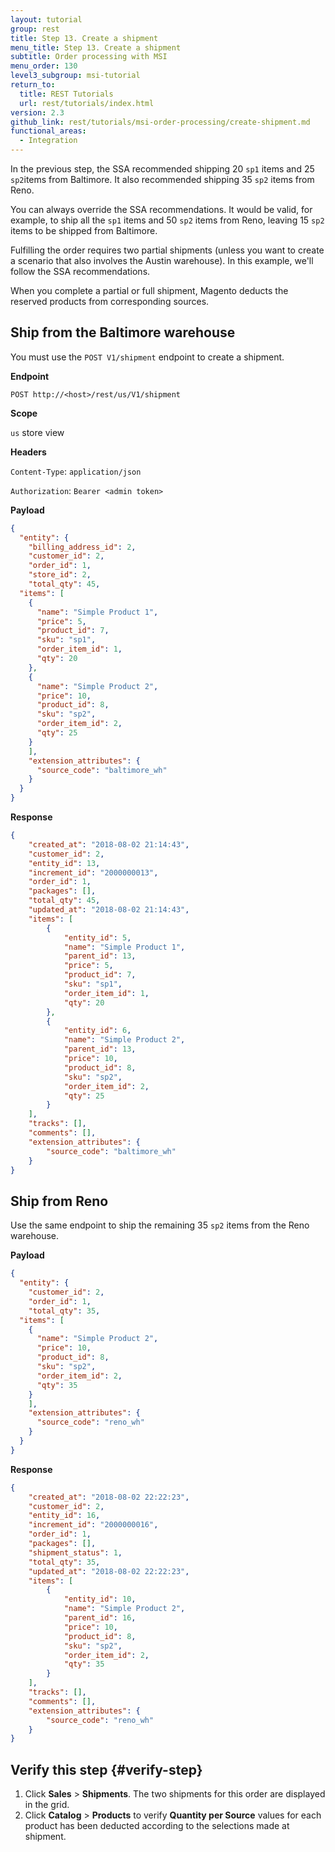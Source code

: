 ```yaml
---
layout: tutorial
group: rest
title: Step 13. Create a shipment
menu_title: Step 13. Create a shipment
subtitle: Order processing with MSI
menu_order: 130
level3_subgroup: msi-tutorial
return_to:
  title: REST Tutorials
  url: rest/tutorials/index.html
version: 2.3
github_link: rest/tutorials/msi-order-processing/create-shipment.md
functional_areas:
  - Integration
---
```


In the previous step, the SSA recommended shipping 20 `sp1` items and 25 `sp2`items from Baltimore. It also recommended shipping 35 `sp2` items from Reno.

You can always override the SSA recommendations. It would be valid, for example, to ship all the `sp1` items and 50 `sp2` items from Reno, leaving 15 `sp2` items to be shipped from Baltimore.

Fulfilling the order requires two partial shipments (unless you want to create a scenario that also involves the Austin warehouse). In this example, we'll follow the SSA recommendations.

When you complete a partial or full shipment, Magento deducts the reserved products from corresponding sources.

## Ship from the Baltimore warehouse

You must use the `POST V1/shipment` endpoint to create a shipment.

**Endpoint**

`POST http://<host>/rest/us/V1/shipment`

**Scope**

`us` store view

**Headers**


`Content-Type`: `application/json`

`Authorization`: `Bearer <admin token>`

**Payload**

``` json
{
  "entity": {
  	"billing_address_id": 2,
    "customer_id": 2,
    "order_id": 1,
    "store_id": 2,
    "total_qty": 45,
  "items": [
    {
      "name": "Simple Product 1",
      "price": 5,
      "product_id": 7,
      "sku": "sp1",
      "order_item_id": 1,
      "qty": 20
    },
    {
      "name": "Simple Product 2",
      "price": 10,
      "product_id": 8,
      "sku": "sp2",
      "order_item_id": 2,
      "qty": 25
    }
    ],
    "extension_attributes": {
      "source_code": "baltimore_wh"
    }
  }
}
```

**Response**

``` json
{
    "created_at": "2018-08-02 21:14:43",
    "customer_id": 2,
    "entity_id": 13,
    "increment_id": "2000000013",
    "order_id": 1,
    "packages": [],
    "total_qty": 45,
    "updated_at": "2018-08-02 21:14:43",
    "items": [
        {
            "entity_id": 5,
            "name": "Simple Product 1",
            "parent_id": 13,
            "price": 5,
            "product_id": 7,
            "sku": "sp1",
            "order_item_id": 1,
            "qty": 20
        },
        {
            "entity_id": 6,
            "name": "Simple Product 2",
            "parent_id": 13,
            "price": 10,
            "product_id": 8,
            "sku": "sp2",
            "order_item_id": 2,
            "qty": 25
        }
    ],
    "tracks": [],
    "comments": [],
    "extension_attributes": {
        "source_code": "baltimore_wh"
    }
}
```

## Ship from Reno

Use the same endpoint to ship the remaining 35 `sp2` items from the Reno warehouse.

**Payload**

``` json
{
  "entity": {
    "customer_id": 2,
    "order_id": 1,
    "total_qty": 35,
  "items": [
    {
      "name": "Simple Product 2",
      "price": 10,
      "product_id": 8,
      "sku": "sp2",
      "order_item_id": 2,
      "qty": 35
    }
    ],
    "extension_attributes": {
      "source_code": "reno_wh"
    }
  }
}
```

**Response**

``` json
{
    "created_at": "2018-08-02 22:22:23",
    "customer_id": 2,
    "entity_id": 16,
    "increment_id": "2000000016",
    "order_id": 1,
    "packages": [],
    "shipment_status": 1,
    "total_qty": 35,
    "updated_at": "2018-08-02 22:22:23",
    "items": [
        {
            "entity_id": 10,
            "name": "Simple Product 2",
            "parent_id": 16,
            "price": 10,
            "product_id": 8,
            "sku": "sp2",
            "order_item_id": 2,
            "qty": 35
        }
    ],
    "tracks": [],
    "comments": [],
    "extension_attributes": {
        "source_code": "reno_wh"
    }
}
```

## Verify this step {#verify-step}

1. Click **Sales** > **Shipments**. The two shipments for this order are displayed in the grid.
2. Click **Catalog** > **Products** to verify **Quantity per Source** values for each product has been deducted according to the selections made at shipment. 
